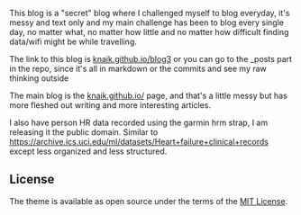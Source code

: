 
This blog is a "secret" blog where I challenged myself to blog everyday, it's messy and text only and my main challenge has been to blog every single day, no matter what, no matter how little and no matter how difficult finding data/wifi might be while travelling. 

The link to this blog is [knaik.github.io/blog3](knaik.github.io/blog3)  or you can go to the _posts part in the repo, since it's all in markdown or the commits and see my raw thinking outside 

The main blog is the [knaik.github.io/](knaik.github.io)  page, and that's a little messy but has more fleshed out writing and more interesting articles.

I also have person HR data recorded using the garmin hrm strap, I am releasing it the public domain. Similar to https://archive.ics.uci.edu/ml/datasets/Heart+failure+clinical+records except less organized and less structured.

## License
The theme is available as open source under the terms of the [MIT License](https://opensource.org/licenses/MIT).
